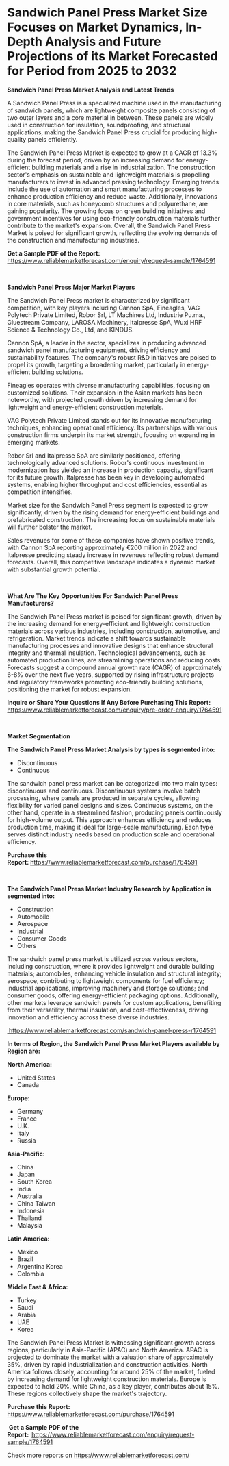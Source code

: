 <p><h1>Sandwich Panel Press Market Size Focuses on Market Dynamics, In-Depth Analysis and Future Projections of its Market Forecasted for Period from 2025 to 2032</h1></p><p><strong>Sandwich Panel Press Market Analysis and Latest Trends</strong></p>
<p><p>A Sandwich Panel Press is a specialized machine used in the manufacturing of sandwich panels, which are lightweight composite panels consisting of two outer layers and a core material in between. These panels are widely used in construction for insulation, soundproofing, and structural applications, making the Sandwich Panel Press crucial for producing high-quality panels efficiently.</p><p>The Sandwich Panel Press Market is expected to grow at a CAGR of 13.3% during the forecast period, driven by an increasing demand for energy-efficient building materials and a rise in industrialization. The construction sector's emphasis on sustainable and lightweight materials is propelling manufacturers to invest in advanced pressing technology. Emerging trends include the use of automation and smart manufacturing processes to enhance production efficiency and reduce waste. Additionally, innovations in core materials, such as honeycomb structures and polyurethane, are gaining popularity. The growing focus on green building initiatives and government incentives for using eco-friendly construction materials further contribute to the market's expansion. Overall, the Sandwich Panel Press Market is poised for significant growth, reflecting the evolving demands of the construction and manufacturing industries.</p></p>
<p><strong>Get a Sample PDF of the Report:&nbsp;</strong> <a href="https://www.reliablemarketforecast.com/enquiry/request-sample/1764591?utm_campaign=2316&utm_medium=2&utm_source=Github&utm_content=ia&utm_term=11042025&utm_id=sandwich-panel-press">https://www.reliablemarketforecast.com/enquiry/request-sample/1764591</a></p>
<p>&nbsp;</p>
<p><strong>Sandwich Panel Press Major Market Players</strong></p>
<p><p>The Sandwich Panel Press market is characterized by significant competition, with key players including Cannon SpA, Fineagles, VAG Polytech Private Limited, Robor Srl, LT Machines Ltd, Industrie Pu.ma., Gluestream Company, LAROSA Machinery, Italpresse SpA, Wuxi HRF Science & Technology Co., Ltd, and KINDUS. </p><p>Cannon SpA, a leader in the sector, specializes in producing advanced sandwich panel manufacturing equipment, driving efficiency and sustainability features. The company's robust R&D initiatives are poised to propel its growth, targeting a broadening market, particularly in energy-efficient building solutions.</p><p>Fineagles operates with diverse manufacturing capabilities, focusing on customized solutions. Their expansion in the Asian markets has been noteworthy, with projected growth driven by increasing demand for lightweight and energy-efficient construction materials.</p><p>VAG Polytech Private Limited stands out for its innovative manufacturing techniques, enhancing operational efficiency. Its partnerships with various construction firms underpin its market strength, focusing on expanding in emerging markets.</p><p>Robor Srl and Italpresse SpA are similarly positioned, offering technologically advanced solutions. Robor's continuous investment in modernization has yielded an increase in production capacity, significant for its future growth. Italpresse has been key in developing automated systems, enabling higher throughput and cost efficiencies, essential as competition intensifies.</p><p>Market size for the Sandwich Panel Press segment is expected to grow significantly, driven by the rising demand for energy-efficient buildings and prefabricated construction. The increasing focus on sustainable materials will further bolster the market.</p><p>Sales revenues for some of these companies have shown positive trends, with Cannon SpA reporting approximately €200 million in 2022 and Italpresse predicting steady increase in revenues reflecting robust demand forecasts. Overall, this competitive landscape indicates a dynamic market with substantial growth potential.</p></p>
<p>&nbsp;</p>
<p><strong>What Are The Key Opportunities For Sandwich Panel Press Manufacturers?</strong></p>
<p><p>The Sandwich Panel Press market is poised for significant growth, driven by the increasing demand for energy-efficient and lightweight construction materials across various industries, including construction, automotive, and refrigeration. Market trends indicate a shift towards sustainable manufacturing processes and innovative designs that enhance structural integrity and thermal insulation. Technological advancements, such as automated production lines, are streamlining operations and reducing costs. Forecasts suggest a compound annual growth rate (CAGR) of approximately 6-8% over the next five years, supported by rising infrastructure projects and regulatory frameworks promoting eco-friendly building solutions, positioning the market for robust expansion.</p></p>
<p><strong>Inquire or Share Your Questions If Any Before Purchasing This Report:</strong> <a href="https://www.reliablemarketforecast.com/enquiry/pre-order-enquiry/1764591?utm_campaign=2316&utm_medium=2&utm_source=Github&utm_content=ia&utm_term=11042025&utm_id=sandwich-panel-press">https://www.reliablemarketforecast.com/enquiry/pre-order-enquiry/1764591</a></p>
<p>&nbsp;</p>
<p><strong>Market Segmentation</strong></p>
<p><strong>The Sandwich Panel Press Market Analysis by types is segmented into:</strong></p>
<p><ul><li>Discontinuous</li><li>Continuous</li></ul></p>
<p><p>The sandwich panel press market can be categorized into two main types: discontinuous and continuous. Discontinuous systems involve batch processing, where panels are produced in separate cycles, allowing flexibility for varied panel designs and sizes. Continuous systems, on the other hand, operate in a streamlined fashion, producing panels continuously for high-volume output. This approach enhances efficiency and reduces production time, making it ideal for large-scale manufacturing. Each type serves distinct industry needs based on production scale and operational efficiency.</p></p>
<p><strong>Purchase this Report:&nbsp;</strong><a href="https://www.reliablemarketforecast.com/purchase/1764591?utm_campaign=2316&utm_medium=2&utm_source=Github&utm_content=ia&utm_term=11042025&utm_id=sandwich-panel-press">https://www.reliablemarketforecast.com/purchase/1764591</a></p>
<p>&nbsp;</p>
<p><strong>The Sandwich Panel Press Market Industry Research by Application is segmented into:</strong></p>
<p><ul><li>Construction</li><li>Automobile</li><li>Aerospace</li><li>Industrial</li><li>Consumer Goods</li><li>Others</li></ul></p>
<p><p>The sandwich panel press market is utilized across various sectors, including construction, where it provides lightweight and durable building materials; automobiles, enhancing vehicle insulation and structural integrity; aerospace, contributing to lightweight components for fuel efficiency; industrial applications, improving machinery and storage solutions; and consumer goods, offering energy-efficient packaging options. Additionally, other markets leverage sandwich panels for custom applications, benefiting from their versatility, thermal insulation, and cost-effectiveness, driving innovation and efficiency across these diverse industries.</p></p>
<p><a href="https://www.reliablemarketforecast.com/sandwich-panel-press-r1764591?utm_campaign=2316&utm_medium=2&utm_source=Github&utm_content=ia&utm_term=11042025&utm_id=sandwich-panel-press">&nbsp;https://www.reliablemarketforecast.com/sandwich-panel-press-r1764591</a></p>
<p><strong>In terms of Region, the Sandwich Panel Press Market Players available by Region are:</strong></p>
<p>
    <p> <strong> North America: </strong>
        <ul>
            <li>United States</li>
            <li>Canada</li>
        </ul>
        </p> 
    <p> <strong> Europe: </strong>
        <ul>
            <li>Germany</li>
            <li>France</li>
            <li>U.K.</li>
            <li>Italy</li>
            <li>Russia</li>
        </ul>
        </p> 
    <p> <strong> Asia-Pacific: </strong>
        <ul>
            <li>China</li>
            <li>Japan</li>
            <li>South Korea</li>
            <li>India</li>
            <li>Australia</li>
            <li>China Taiwan</li>
            <li>Indonesia</li>
            <li>Thailand</li>
            <li>Malaysia</li>
        </ul>
        </p> 
    <p> <strong> Latin America: </strong>
        <ul>
            <li>Mexico</li>
            <li>Brazil</li>
            <li>Argentina Korea</li>
            <li>Colombia</li>
        </ul>
        </p> 
    <p> <strong> Middle East & Africa: </strong>
        <ul>
            <li>Turkey</li>
            <li>Saudi</li>
            <li>Arabia</li>
            <li>UAE</li>
            <li>Korea</li>
        </ul>
    </p>
    </p>
<p><p>The Sandwich Panel Press Market is witnessing significant growth across regions, particularly in Asia-Pacific (APAC) and North America. APAC is projected to dominate the market with a valuation share of approximately 35%, driven by rapid industrialization and construction activities. North America follows closely, accounting for around 25% of the market, fueled by increasing demand for lightweight construction materials. Europe is expected to hold 20%, while China, as a key player, contributes about 15%. These regions collectively shape the market's trajectory.</p></p>
<p><strong>Purchase this Report: </strong><a href="https://www.reliablemarketforecast.com/purchase/1764591?utm_campaign=2316&utm_medium=2&utm_source=Github&utm_content=ia&utm_term=11042025&utm_id=sandwich-panel-press">https://www.reliablemarketforecast.com/purchase/1764591</a></p>
<p>&nbsp;<strong>Get a Sample PDF of the Report:&nbsp;&nbsp;</strong><a href="https://www.reliablemarketforecast.com/enquiry/request-sample/1764591?utm_campaign=2316&utm_medium=2&utm_source=Github&utm_content=ia&utm_term=11042025&utm_id=sandwich-panel-press">https://www.reliablemarketforecast.com/enquiry/request-sample/1764591</a></p>
<p><strong></strong></p>
<p>Check more reports on <a href="https://www.reliablemarketforecast.com/?utm_campaign=2316&utm_medium=2&utm_source=Github&utm_content=ia&utm_term=11042025&utm_id=sandwich-panel-press">https://www.reliablemarketforecast.com/</a></p>